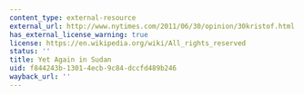 ```yaml
---
content_type: external-resource
external_url: http://www.nytimes.com/2011/06/30/opinion/30kristof.html
has_external_license_warning: true
license: https://en.wikipedia.org/wiki/All_rights_reserved
status: ''
title: Yet Again in Sudan
uid: f844243b-1301-4ecb-9c84-dccfd489b246
wayback_url: ''
---
```

